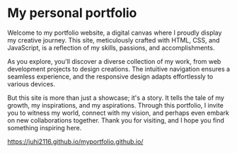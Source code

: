 # My personal portfolio
Welcome to my portfolio website, a digital canvas where I proudly display my creative journey. This site, meticulously crafted with HTML, CSS, and JavaScript, is a reflection of my skills, passions, and accomplishments.

As you explore, you'll discover a diverse collection of my work, from web development projects to design creations. The intuitive navigation ensures a seamless experience, and the responsive design adapts effortlessly to various devices.

But this site is more than just a showcase; it's a story. It tells the tale of my growth, my inspirations, and my aspirations. Through this portfolio, I invite you to witness my world, connect with my vision, and perhaps even embark on new collaborations together. Thank you for visiting, and I hope you find something inspiring here.


https://juhi2116.github.io/myportfolio.github.io/

